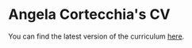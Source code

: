 # Angela Cortecchia's CV

You can find the latest version of the curriculum [here](https://github.com/angelacorte/curriculum-vitae/releases/latest/download/main.pdf).
